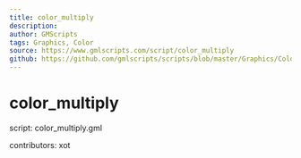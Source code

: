 ```yaml
---
title: color_multiply
description: 
author: GMScripts
tags: Graphics, Color
source: https://www.gmlscripts.com/script/color_multiply
github: https://github.com/gmlscripts/scripts/blob/master/Graphics/Color/color_multiply.gml
---
```


color_multiply
==============

script: color_multiply.gml

contributors: xot
